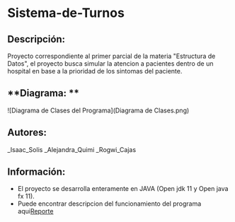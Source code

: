 # Sistema-de-Turnos

## **Descripción:**

Proyecto correspondiente al primer parcial de la materia "Estructura de Datos", el proyecto
busca simular la atencion a pacientes dentro de un hospital en base a la prioridad 
de los sintomas del paciente.
## **Diagrama: **
![Diagrama de Clases del Programa](Diagrama de Clases.png)
## **Autores:**
_Isaac_Solis
_Alejandra_Quimi
_Rogwi_Cajas

## **Información:**

- El proyecto se desarrolla enteramente en JAVA (Open jdk 11 y Open java fx 11).
- Puede encontrar descripcion del funcionamiento del programa aqui[Reporte](Reporte-proyectoEstructurasP1.pdf)